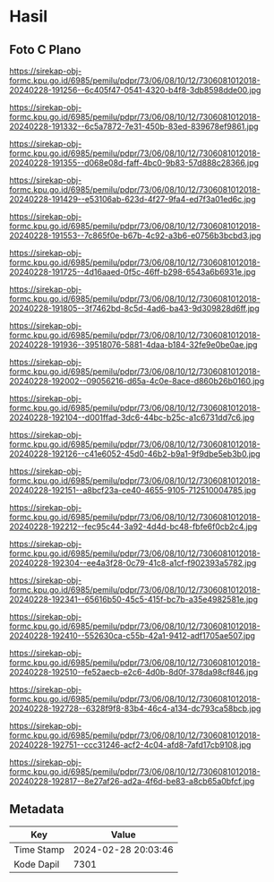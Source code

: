 # Hasil

## Foto C Plano

https://sirekap-obj-formc.kpu.go.id/6985/pemilu/pdpr/73/06/08/10/12/7306081012018-20240228-191256--6c405f47-0541-4320-b4f8-3db8598dde00.jpg

https://sirekap-obj-formc.kpu.go.id/6985/pemilu/pdpr/73/06/08/10/12/7306081012018-20240228-191332--6c5a7872-7e31-450b-83ed-839678ef9861.jpg

https://sirekap-obj-formc.kpu.go.id/6985/pemilu/pdpr/73/06/08/10/12/7306081012018-20240228-191355--d068e08d-faff-4bc0-9b83-57d888c28366.jpg

https://sirekap-obj-formc.kpu.go.id/6985/pemilu/pdpr/73/06/08/10/12/7306081012018-20240228-191429--e53106ab-623d-4f27-9fa4-ed7f3a01ed6c.jpg

https://sirekap-obj-formc.kpu.go.id/6985/pemilu/pdpr/73/06/08/10/12/7306081012018-20240228-191553--7c865f0e-b67b-4c92-a3b6-e0756b3bcbd3.jpg

https://sirekap-obj-formc.kpu.go.id/6985/pemilu/pdpr/73/06/08/10/12/7306081012018-20240228-191725--4d16aaed-0f5c-46ff-b298-6543a6b6931e.jpg

https://sirekap-obj-formc.kpu.go.id/6985/pemilu/pdpr/73/06/08/10/12/7306081012018-20240228-191805--3f7462bd-8c5d-4ad6-ba43-9d309828d6ff.jpg

https://sirekap-obj-formc.kpu.go.id/6985/pemilu/pdpr/73/06/08/10/12/7306081012018-20240228-191936--39518076-5881-4daa-b184-32fe9e0be0ae.jpg

https://sirekap-obj-formc.kpu.go.id/6985/pemilu/pdpr/73/06/08/10/12/7306081012018-20240228-192002--09056216-d65a-4c0e-8ace-d860b26b0160.jpg

https://sirekap-obj-formc.kpu.go.id/6985/pemilu/pdpr/73/06/08/10/12/7306081012018-20240228-192104--d001ffad-3dc6-44bc-b25c-a1c6731dd7c6.jpg

https://sirekap-obj-formc.kpu.go.id/6985/pemilu/pdpr/73/06/08/10/12/7306081012018-20240228-192126--c41e6052-45d0-46b2-b9a1-9f9dbe5eb3b0.jpg

https://sirekap-obj-formc.kpu.go.id/6985/pemilu/pdpr/73/06/08/10/12/7306081012018-20240228-192151--a8bcf23a-ce40-4655-9105-712510004785.jpg

https://sirekap-obj-formc.kpu.go.id/6985/pemilu/pdpr/73/06/08/10/12/7306081012018-20240228-192212--fec95c44-3a92-4d4d-bc48-fbfe6f0cb2c4.jpg

https://sirekap-obj-formc.kpu.go.id/6985/pemilu/pdpr/73/06/08/10/12/7306081012018-20240228-192304--ee4a3f28-0c79-41c8-a1cf-f902393a5782.jpg

https://sirekap-obj-formc.kpu.go.id/6985/pemilu/pdpr/73/06/08/10/12/7306081012018-20240228-192341--65616b50-45c5-415f-bc7b-a35e4982581e.jpg

https://sirekap-obj-formc.kpu.go.id/6985/pemilu/pdpr/73/06/08/10/12/7306081012018-20240228-192410--552630ca-c55b-42a1-9412-adf1705ae507.jpg

https://sirekap-obj-formc.kpu.go.id/6985/pemilu/pdpr/73/06/08/10/12/7306081012018-20240228-192510--fe52aecb-e2c6-4d0b-8d0f-378da98cf846.jpg

https://sirekap-obj-formc.kpu.go.id/6985/pemilu/pdpr/73/06/08/10/12/7306081012018-20240228-192728--6328f9f8-83b4-46c4-a134-dc793ca58bcb.jpg

https://sirekap-obj-formc.kpu.go.id/6985/pemilu/pdpr/73/06/08/10/12/7306081012018-20240228-192751--ccc31246-acf2-4c04-afd8-7afd17cb9108.jpg

https://sirekap-obj-formc.kpu.go.id/6985/pemilu/pdpr/73/06/08/10/12/7306081012018-20240228-192817--8e27af26-ad2a-4f6d-be83-a8cb65a0bfcf.jpg


## Metadata

| Key        | Value               |
| ---------- | ------------------- |
| Time Stamp | 2024-02-28 20:03:46 |
| Kode Dapil | 7301                |



